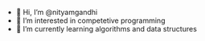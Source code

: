 - 👋 Hi, I’m @nityamgandhi
- 👀 I’m interested in competetive programming
- 🌱 I’m currently learning algorithms and data structures
<!---
nityamgandhi/nityamgandhi is a ✨ special ✨ repository because its `README.md` (this file) appears on your GitHub profile.
You can click the Preview link to take a look at your changes.
--->
